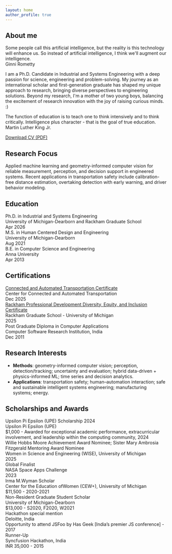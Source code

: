 ```yaml
---
layout: home
author_profile: true
---
```

<div class="page__content">
    <h2>About me</h2>
    <!-- <div class="quote-block">
        <div class="quote-text">I was taught that the way of progress was neither swift nor easy.</div>
        <div class="quote-author">Marie Curie</div>
    </div> -->
    <!-- <div class="quote-block">
        <div class="quote-text">Play is the highest form of research.</div>
        <div class="quote-author">Albert Einstein</div>
    </div> -->
    <div class="quote-block">
        <div class="quote-text">Some people call this artificial intelligence, but the reality is this technology will enhance us. So instead of artificial intelligence, I think we'll augment our intelligence.</div>
        <div class="quote-author">Ginni Rometty</div>
    </div>
    <p>I am a Ph.D. Candidate in Industrial and Systems Engineering with a deep passion for science, engineering and problem-solving. My journey as an international scholar and first-generation graduate has shaped my unique approach to research, bringing diverse perspectives to engineering solutions. Beyond my research, I'm a mother of two young boys, balancing the excitement of research innovation with the joy of raising curious minds. :) </p>
    <div class="quote-block">
        <div class="quote-text">The function of education is to teach one to think intensively and to think critically. Intelligence plus character - that is the goal of true education.</div>
        <div class="quote-author">Martin Luther King Jr.</div>
    </div>    
    <p><a href="/assets/files/mathi_cv.pdf" target="_blank">Download CV (PDF)</a></p>
    <h2>Research Focus</h2>
    <p>Applied machine learning and geometry-informed computer vision for reliable measurement, perception, and decision support in engineered systems. Recent applications in transportation safety include calibration-free distance estimation, overtaking detection with early warning, and driver behavior modeling.</p>
    <h2>Education</h2>
    <div class="education-list">
        <div class="education-item">
            <div class="degree">Ph.D. in Industrial and Systems Engineering</div>
            <div class="institution">University of Michigan-Dearborn and Rackham Graduate School</div>
            <div class="year">Apr 2026</div>
        </div>
        <div class="education-item">
            <div class="degree">M.S. in Human Centered Design and Engineering</div>
            <div class="institution">University of Michigan-Dearborn</div>
            <div class="year">Aug 2021</div>
        </div>
        <div class="education-item">
            <div class="degree">B.E. in Computer Science and Engineering</div>
            <div class="institution">Anna University</div>
            <div class="year">Apr 2013</div>
        </div>
    </div>
    <h2>Certifications</h2>
    <div class="certification-list">
        <div class="cert-item">
            <div class="cert-name"><a href='https://ccat.umtri.umich.edu/education/cat-certificate/'>Connected and Automated Transportation Certificate</a></div>
            <div class="cert-issuer">Center for Connected and Automated Transportation</div>
            <div class="cert-date">Dec 2025</div>
        </div>
        <div class="cert-item">
            <div class="cert-name"><a href='https://rackham.umich.edu/professional-development/dei-certificate/'>Rackham Professional Development Diversity, Equity, and Inclusion Certificate</a></div>
            <div class="cert-issuer">Rackham Graduate School - University of Michigan</div>
            <div class="cert-date">2025</div>
        </div>
        <div class="cert-item">
            <div class="cert-name">Post Graduate Diploma in Computer Applications</div>
            <div class="cert-issuer">Computer Software Research Institution, India</div>
            <div class="cert-date">Dec 2011</div>
        </div>
    </div>
    <h2>Research Interests</h2>
    <div class="interests-list">
        <ul>
            <li class="interest-item"><strong>Methods</strong>: geometry-informed computer vision; perception, detection/tracking; uncertainty and evaluation; hybrid data-driven + physics-informed ML; time series and decision analytics.</li>
            <li class="interest-item"><strong>Applications</strong>: transportation safety; human–automation interaction; safe and sustainable intelligent systems engineering; manufacturing systems; energy.</li>
        </ul>
    </div>
    <h2>Scholarships and Awards</h2>
    <div class="awards">
        <div class="award-item">
            <div class="award-title">Upsilon Pi Epsilon (UPE) Scholarship 2024</div>
            <div class="award-details">Upsilon Pi Epsilon (UPE)</div>
            <div class="award-info">$1,000 - Awarded for exceptional academic performance, extracurricular involvement, and leadership within the computing community, 2024</div>
        </div>
        <div class="award-item">
            <div class="award-title">Willie Hobbs Moore Achievement Award Nominee; Sister Mary Ambrosia Fitzgerald Mentoring Award Nominee</div>
            <div class="award-details">Women in Science and Engineering (WISE), University of Michigan</div>
            <div class="award-info">2025</div>
        </div>
        <div class="award-item">
            <div class="award-title">Global Finalist</div>
            <div class="award-details">NASA Space Apps Challenge</div>
            <div class="award-info">2023</div>
        </div>
        <div class="award-item">
            <div class="award-title">Irma M.Wyman Scholar</div>
            <div class="award-details">Center for the Education ofWomen (CEW+), University of Michigan</div>
            <div class="award-info">$11,500 - 2020-2021</div>
        </div>
        <div class="award-item">
            <div class="award-title">Non-Resident Graduate Student Scholar</div>
            <div class="award-details">University of Michigan-Dearborn</div>
            <div class="award-info">$13,000 - S2020, F2020, W2021</div>
        </div>
        <div class="award-item">
            <div class="award-title">Hackathon special mention</div>
            <div class="award-details">Deloitte, India</div>
            <div class="award-info">Opportunity to attend JSFoo by Has Geek [India’s premier JS conference] - 2017</div>
        </div>
        <div class="award-item">
            <div class="award-title">Runner-Up</div>
            <div class="award-details">Syncfusion Hackathon, India</div>
            <div class="award-info">INR 35,000 - 2015</div>
        </div>
    </div>

</div>